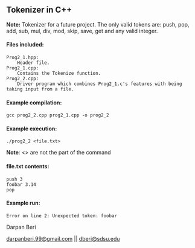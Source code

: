 ## Tokenizer in C++
**Note:** Tokenizer for a future project. The only valid tokens are: push, pop, add, sub, mul, div, mod, skip, save, get and any valid integer.

#### Files included:
    Prog2_1.hpp:
        Header file.
    Prog2_1.cpp:
        Contains the Tokenize function.
    Prog2_2.cpp:
        Driver program which combines Prog2_1.c's features with being taking input from a file.

#### Example compilation:
    gcc prog2_2.cpp prog2_1.cpp -o prog2_2

#### Example execution:
    ./prog2_2 <file.txt>
**Note**: <> are not the part of the command

#### file.txt contents:
    push 3
    foobar 3.14
    pop

#### Example run:
    Error on line 2: Unexpected token: foobar

Darpan Beri

darpanberi.99@gmail.com || dberi@sdsu.edu
